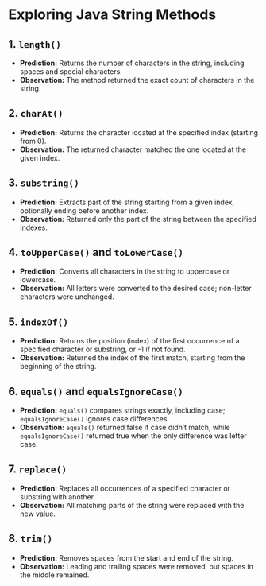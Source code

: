 # Exploring Java String Methods


## 1. `length()`

* **Prediction:** Returns the number of characters in the string, including spaces and special characters.
* **Observation:** The method returned the exact count of characters in the string.


## 2. `charAt()`

* **Prediction:** Returns the character located at the specified index (starting from 0).
* **Observation:** The returned character matched the one located at the given index.


## 3. `substring()`

* **Prediction:** Extracts part of the string starting from a given index, optionally ending before another index.
* **Observation:** Returned only the part of the string between the specified indexes.


## 4. `toUpperCase()` and `toLowerCase()`

* **Prediction:** Converts all characters in the string to uppercase or lowercase.
* **Observation:** All letters were converted to the desired case; non-letter characters were unchanged.


## 5. `indexOf()`

* **Prediction:** Returns the position (index) of the first occurrence of a specified character or substring, or -1 if not found.
* **Observation:** Returned the index of the first match, starting from the beginning of the string.



## 6. `equals()` and `equalsIgnoreCase()`

* **Prediction:** `equals()` compares strings exactly, including case; `equalsIgnoreCase()` ignores case differences.
* **Observation:** `equals()` returned false if case didn’t match, while `equalsIgnoreCase()` returned true when the only difference was letter case.




## 7. `replace()`

* **Prediction:** Replaces all occurrences of a specified character or substring with another.
* **Observation:** All matching parts of the string were replaced with the new value.




## 8. `trim()`

* **Prediction:** Removes spaces from the start and end of the string.
* **Observation:** Leading and trailing spaces were removed, but spaces in the middle remained.



